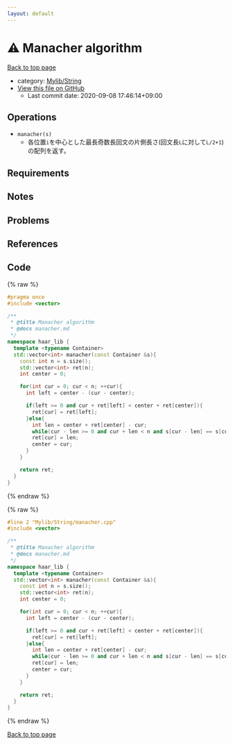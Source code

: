 ```yaml
---
layout: default
---
```


<!-- mathjax config similar to math.stackexchange -->
<script type="text/javascript" async
  src="https://cdnjs.cloudflare.com/ajax/libs/mathjax/2.7.5/MathJax.js?config=TeX-MML-AM_CHTML">
</script>
<script type="text/x-mathjax-config">
  MathJax.Hub.Config({
    TeX: { equationNumbers: { autoNumber: "AMS" }},
    tex2jax: {
      inlineMath: [ ['$','$'] ],
      processEscapes: true
    },
    "HTML-CSS": { matchFontHeight: false },
    displayAlign: "left",
    displayIndent: "2em"
  });
</script>

<script type="text/javascript" src="https://cdnjs.cloudflare.com/ajax/libs/jquery/3.4.1/jquery.min.js"></script>
<script src="https://cdn.jsdelivr.net/npm/jquery-balloon-js@1.1.2/jquery.balloon.min.js" integrity="sha256-ZEYs9VrgAeNuPvs15E39OsyOJaIkXEEt10fzxJ20+2I=" crossorigin="anonymous"></script>
<script type="text/javascript" src="../../../assets/js/copy-button.js"></script>
<link rel="stylesheet" href="../../../assets/css/copy-button.css" />


# :warning: Manacher algorithm

<a href="../../../index.html">Back to top page</a>

* category: <a href="../../../index.html#d75653ebf9facf6e669959c8c0d9cbcf">Mylib/String</a>
* <a href="{{ site.github.repository_url }}/blob/master/Mylib/String/manacher.cpp">View this file on GitHub</a>
    - Last commit date: 2020-09-08 17:46:14+09:00




## Operations

- `manacher(s)`
	- 各位置`i`を中心とした最長奇数長回文の片側長さ(回文長`L`に対して`L/2+1`)の配列を返す。

## Requirements

## Notes

## Problems

## References


## Code

<a id="unbundled"></a>
{% raw %}
```cpp
#pragma once
#include <vector>

/**
 * @title Manacher algorithm
 * @docs manacher.md
 */
namespace haar_lib {
  template <typename Container>
  std::vector<int> manacher(const Container &s){
    const int n = s.size();
    std::vector<int> ret(n);
    int center = 0;

    for(int cur = 0; cur < n; ++cur){
      int left = center - (cur - center);

      if(left >= 0 and cur + ret[left] < center + ret[center]){
        ret[cur] = ret[left];
      }else{
        int len = center + ret[center] - cur;
        while(cur - len >= 0 and cur + len < n and s[cur - len] == s[cur + len]) ++len;
        ret[cur] = len;
        center = cur;
      }
    }

    return ret;
  }
}

```
{% endraw %}

<a id="bundled"></a>
{% raw %}
```cpp
#line 2 "Mylib/String/manacher.cpp"
#include <vector>

/**
 * @title Manacher algorithm
 * @docs manacher.md
 */
namespace haar_lib {
  template <typename Container>
  std::vector<int> manacher(const Container &s){
    const int n = s.size();
    std::vector<int> ret(n);
    int center = 0;

    for(int cur = 0; cur < n; ++cur){
      int left = center - (cur - center);

      if(left >= 0 and cur + ret[left] < center + ret[center]){
        ret[cur] = ret[left];
      }else{
        int len = center + ret[center] - cur;
        while(cur - len >= 0 and cur + len < n and s[cur - len] == s[cur + len]) ++len;
        ret[cur] = len;
        center = cur;
      }
    }

    return ret;
  }
}

```
{% endraw %}

<a href="../../../index.html">Back to top page</a>

